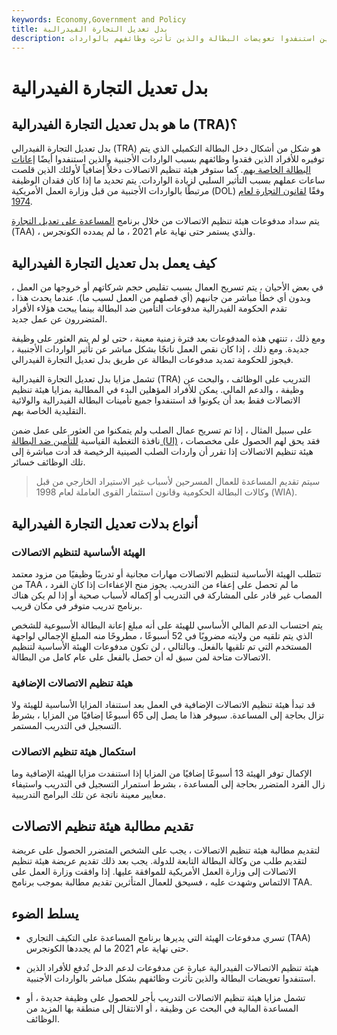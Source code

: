 ```yaml
---
keywords: Economy,Government and Policy
title: بدل تعديل التجارة الفيدرالية
description: بدل تعديل التجارة الفيدرالي هو مساعدة الدخل لأولئك الذين استنفدوا تعويضات البطالة والذين تأثرت وظائفهم بالواردات.
---
```


# بدل تعديل التجارة الفيدرالية
## ما هو بدل تعديل التجارة الفيدرالية (TRA)؟

بدل تعديل التجارة الفيدرالي (TRA) هو شكل من أشكال دخل البطالة التكميلي الذي يتم توفيره للأفراد الذين فقدوا وظائفهم بسبب الواردات الأجنبية والذين استنفدوا أيضًا [إعانات البطالة الخاصة بهم](/unemployment-compensation). كما ستوفر هيئة تنظيم الاتصالات دخلاً إضافياً لأولئك الذين قلصت ساعات عملهم بسبب التأثير السلبي لزيادة الواردات. يتم تحديد ما إذا كان فقدان الوظيفة مرتبطًا بالواردات الأجنبية من قبل وزارة العمل الأمريكية (DOL) وفقًا [لقانون التجارة لعام 1974](/trade-act-of-1974).

يتم سداد مدفوعات هيئة تنظيم الاتصالات من خلال برنامج [المساعدة على تعديل التجارة](/trade-adjustment-assistance) (TAA) ، والذي يستمر حتى نهاية عام 2021 ، ما لم يمدده الكونجرس.

## كيف يعمل بدل تعديل التجارة الفيدرالية

في بعض الأحيان ، يتم تسريح العمال بسبب تقليص حجم شركاتهم أو خروجها من العمل ، وبدون أي خطأ مباشر من جانبهم (أي فصلهم من العمل لسبب ما). عندما يحدث هذا ، تقدم الحكومة الفيدرالية مدفوعات التأمين ضد البطالة بينما يبحث هؤلاء الأفراد المتضررون عن عمل جديد.

ومع ذلك ، تنتهي هذه المدفوعات بعد فترة زمنية معينة ، حتى لو لم يتم العثور على وظيفة جديدة. ومع ذلك ، إذا كان نقص العمل ناتجًا بشكل مباشر عن تأثير الواردات الأجنبية ، فيجوز للحكومة تمديد مدفوعات البطالة عن طريق بدل تعديل التجارة الفيدرالي.

تشمل مزايا بدل تعديل التجارة الفيدرالية (TRA) التدريب على الوظائف ، والبحث عن وظيفة ، والدعم المالي. يمكن للأفراد المؤهلين البدء في المطالبة بمزايا هيئة تنظيم الاتصالات فقط بعد أن يكونوا قد استنفدوا جميع تأمينات البطالة الفيدرالية والولائية التقليدية الخاصة بهم.

على سبيل المثال ، إذا تم تسريح عمال الصلب ولم يتمكنوا من العثور على عمل ضمن نافذة التغطية القياسية [للتأمين ضد البطالة (UI)](/unemployment-insurance) ، فقد يحق لهم الحصول على مخصصات هيئة تنظيم الاتصالات إذا تقرر أن واردات الصلب الصينية الرخيصة قد أدت مباشرة إلى تلك الوظائف خسائر.

> سيتم تقديم المساعدة للعمال المسرحين لأسباب غير الاستيراد الخارجي من قبل وكالات البطالة الحكومية وقانون استثمار القوى العاملة لعام 1998 (WIA).

>

## أنواع بدلات تعديل التجارة الفيدرالية

### الهيئة الأساسية لتنظيم الاتصالات

تتطلب الهيئة الأساسية لتنظيم الاتصالات مهارات مجانية أو تدريبًا وظيفيًا من مزود معتمد من TAA ، ما لم تحصل على إعفاء من التدريب. يجوز منح الإعفاءات إذا كان الفرد المصاب غير قادر على المشاركة في التدريب أو إكماله لأسباب صحية أو إذا لم يكن هناك برنامج تدريب متوفر في مكان قريب.

يتم احتساب الدعم المالي الأساسي للهيئة على أنه مبلغ إعانة البطالة الأسبوعية للشخص الذي يتم تلقيه من ولايته مضروبًا في 52 أسبوعًا ، مطروحًا منه المبلغ الإجمالي لواجهة المستخدم التي تم تلقيها بالفعل. وبالتالي ، لن تكون مدفوعات الهيئة الأساسية لتنظيم الاتصالات متاحة لمن سبق له أن حصل بالفعل على عام كامل من البطالة.

### هيئة تنظيم الاتصالات الإضافية

قد تبدأ هيئة تنظيم الاتصالات الإضافية في العمل بعد استنفاد المزايا الأساسية للهيئة ولا تزال بحاجة إلى المساعدة. سيوفر هذا ما يصل إلى 65 أسبوعًا إضافيًا من المزايا ، بشرط التسجيل في التدريب المستمر.

### استكمال هيئة تنظيم الاتصالات

الإكمال توفر الهيئة 13 أسبوعًا إضافيًا من المزايا إذا استنفدت مزايا الهيئة الإضافية وما زال الفرد المتضرر بحاجة إلى المساعدة ، بشرط استمرار التسجيل في التدريب واستيفاء معايير معينة ناتجة عن تلك البرامج التدريبية.

## تقديم مطالبة هيئة تنظيم الاتصالات

لتقديم مطالبة هيئة تنظيم الاتصالات ، يجب على الشخص المتضرر الحصول على عريضة لتقديم طلب من وكالة البطالة التابعة للدولة. يجب بعد ذلك تقديم عريضة هيئة تنظيم الاتصالات إلى وزارة العمل الأمريكية للموافقة عليها. إذا وافقت وزارة العمل على الالتماس وشهدت عليه ، فسيحق للعمال المتأثرين تقديم مطالبة بموجب برنامج TAA.

## يسلط الضوء

- تسري مدفوعات الهيئة التي يديرها برنامج المساعدة على التكيف التجاري (TAA) حتى نهاية عام 2021 ما لم يجددها الكونجرس.

- هيئة تنظيم الاتصالات الفيدرالية عبارة عن مدفوعات لدعم الدخل تُدفع للأفراد الذين استنفدوا تعويضات البطالة والذين تأثرت وظائفهم بشكل مباشر بالواردات الأجنبية.

- تشمل مزايا هيئة تنظيم الاتصالات التدريب بأجر للحصول على وظيفة جديدة ، أو المساعدة المالية في البحث عن وظيفة ، أو الانتقال إلى منطقة بها المزيد من الوظائف.

